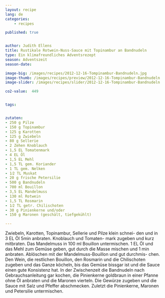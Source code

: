 ```yaml
---
layout: recipe
lang: de
categories:
    - recipes

published: true


author: Judith Ellens
title: Rustikale Rotwein-Nuss-Sauce mit Topinambur an Bandnudeln
type: Ein klimafreundliches Adventsrezept
season: Adventszeit
season-date:

image-big: /images/recipes/2012-12-16-Tompinambur-Bandnudeln.jpg
image-thumb: /images/recipes/preview/2012-12-16-Tompinambur-Bandnudeln.jpg
image-slider: /images/recipes/slider/2012-12-16-Tompinambur-Bandnudeln.jpg

co2-value:  449


tags:


zutaten:
- 250 g Pilze
- 150 g Topinambur 
- 125 g Karotten 
- 125 g Zwiebeln 
- 80 g Sellerie
- 2 Zehen Knoblauch 
- 1,5 EL Tomatenmark 
- 4 EL Öl
- 1,5 EL Mehl
- 1,5 TL gem. Koriander 
- 1 TL gem. Nelken
- 1⁄2 TL Muskat
- 20 g frische Petersilie 
- 500 g Bandnudeln
- 700 ml Bouillon
- 3,5 EL Mandelmuss 
- 130 ml Rotwein
- 1,5 TL Rosmarin
- 1⁄2 TL getr. Chilischoten 
- 30 g Pinienkerne und/oder 
- 150 g Maronen (geschält, tiefgekühlt)

---
```


Zwiebeln, Karotten, Topinambur, Sellerie und Pilze klein schnei- den und in 3 EL Öl 5min anbraten. Knoblauch und Tomaten- mark zugeben und kurz mitbraten. Das Mandelmuss in 100 ml Bouillon untermischen. 1 EL Öl und das Mehl zum Gemüse geben, gut durch die Masse mischen und 1 min anbraten. Ablöschen mit der Mandelmuss-Bouillon und gut durchmis- chen. Den Wein, die restlichen Bouillon, den Rosmarin und die Chilischoten zugeben und das Ganze köcheln, bis das Gemüse bissgar ist und die Sauce einen gute Konsistenz hat. In der Zwischenzeit die Bandnudeln nach Gebrauchsanleitung gar kochen, die Pinienkerne goldbraun in einer Pfanne ohne Öl anbraten und die Maronen vierteln. Die Gewürze zugeben und die Sauce mit Salz und Pfeffer abschmecken. Zuletzt die Pinienkerne, Maronen und Petersilie untermischen.